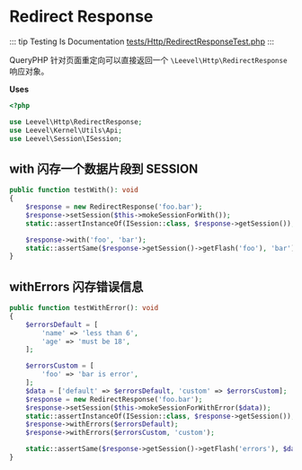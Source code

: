 # Redirect Response

::: tip Testing Is Documentation
[tests/Http/RedirectResponseTest.php](https://github.com/hunzhiwange/framework/blob/master/tests/Http/RedirectResponseTest.php)
:::

QueryPHP 针对页面重定向可以直接返回一个 `\Leevel\Http\RedirectResponse` 响应对象。

**Uses**

``` php
<?php

use Leevel\Http\RedirectResponse;
use Leevel\Kernel\Utils\Api;
use Leevel\Session\ISession;
```

## with 闪存一个数据片段到 SESSION

``` php
public function testWith(): void
{
    $response = new RedirectResponse('foo.bar');
    $response->setSession($this->mokeSessionForWith());
    static::assertInstanceOf(ISession::class, $response->getSession());

    $response->with('foo', 'bar');
    static::assertSame($response->getSession()->getFlash('foo'), 'bar');
}
```

## withErrors 闪存错误信息

``` php
public function testWithError(): void
{
    $errorsDefault = [
        'name' => 'less than 6',
        'age' => 'must be 18',
    ];

    $errorsCustom = [
        'foo' => 'bar is error',
    ];
    $data = ['default' => $errorsDefault, 'custom' => $errorsCustom];
    $response = new RedirectResponse('foo.bar');
    $response->setSession($this->mokeSessionForWithError($data));
    static::assertInstanceOf(ISession::class, $response->getSession());
    $response->withErrors($errorsDefault);
    $response->withErrors($errorsCustom, 'custom');

    static::assertSame($response->getSession()->getFlash('errors'), $data);
}
```